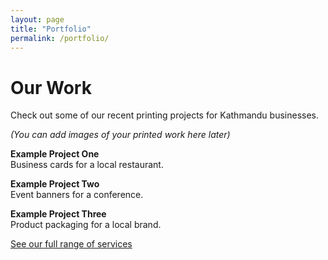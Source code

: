 ```yaml
---
layout: page
title: "Portfolio"
permalink: /portfolio/
---
```


# Our Work

Check out some of our recent printing projects for Kathmandu businesses.

*(You can add images of your printed work here later)*

**Example Project One**  
Business cards for a local restaurant.

**Example Project Two**  
Event banners for a conference.

**Example Project Three**  
Product packaging for a local brand.

[See our full range of services](/services)
